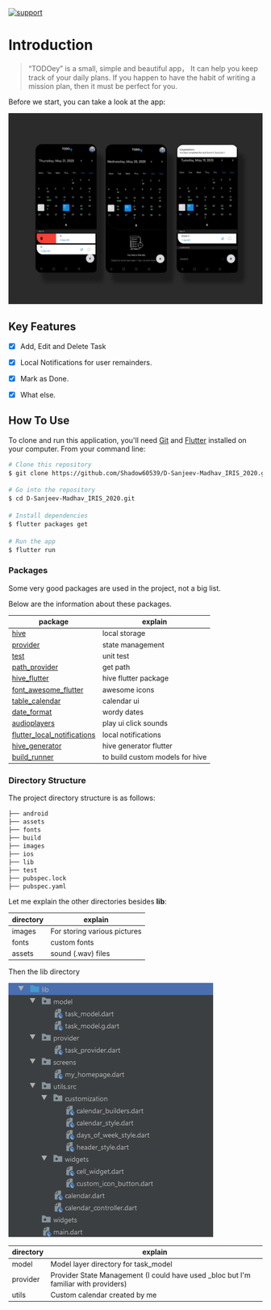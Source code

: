 
[![support](https://img.shields.io/badge/plateform-flutter%7Candroid%20studio-9cf?style=plastic&logo=appveyor)](https://github.com/Shadow60539/D-Sanjeev-Madhav_IRIS_2020)

# Introduction

> “TODOey”
is a small, simple and beautiful app，
It can help you keep track of your daily plans.
If you happen to have the habit of writing a mission plan, then it must be perfect for you.

Before we start, you can take a look at the app:

![image](images/app.jpg)


## Key Features

- [x] Add, Edit and Delete Task
- [x] Local Notifications for user remainders.
- [x] Mark as Done.
- [x] What else.


## How To Use

To clone and run this application, you'll need [Git](https://git-scm.com) and [Flutter](https://flutter.dev/docs/get-started/install) installed on your computer. From your command line:

```bash
# Clone this repository
$ git clone https://github.com/Shadow60539/D-Sanjeev-Madhav_IRIS_2020.git

# Go into the repository
$ cd D-Sanjeev-Madhav_IRIS_2020.git

# Install dependencies
$ flutter packages get

# Run the app
$ flutter run
```


### Packages


Some very good packages are used in the project, not a big list.


Below are the information about these packages.


package | explain
---|---
[hive](https://pub.flutter-io.cn/packages/hive) | local storage
[provider](https://pub.flutter-io.cn/packages/provider) | state management
[test](https://pub.flutter-io.cn/packages/test) | unit test
[path_provider](https://pub.flutter-io.cn/packages/path_provider) | get path
[hive_flutter](https://pub.flutter-io.cn/packages/image_crop) | hive flutter package
[font_awesome_flutter](https://pub.flutter-io.cn/packages/font_awesome_flutter) | awesome icons
[table_calendar](https://pub.flutter-io.cn/packages/table_calendar) | calendar ui
[date_format](https://pub.flutter-io.cn/packages/date_format) | wordy dates
[audioplayers](https://pub.flutter-io.cn/packages/audioplayers) | play ui click sounds
[flutter_local_notifications](https://pub.flutter-io.cn/packages/flutter_local_notifications) | local notifications
[hive_generator](https://pub.flutter-io.cn/packages/hive_generator) | hive generator flutter
[build_runner](https://pub.flutter-io.cn/packages/build_runner) | to build custom models for hive


### Directory Structure

The project directory structure is as follows:

```
├── android
├── assets
├── fonts
├── build
├── images
├── ios
├── lib
├── test
├── pubspec.lock
├── pubspec.yaml

```


Let me explain the other directories besides **lib**:

directory | explain
---|---
images | For storing various pictures
fonts | custom fonts
assets | sound (.wav) files

Then the lib directory


![image](images/lib.png)



directory | explain
---|---
model | Model layer directory for task_model
provider | Provider State Management (I could have used _bloc but I'm familiar with providers)
utils | Custom calendar created by me


